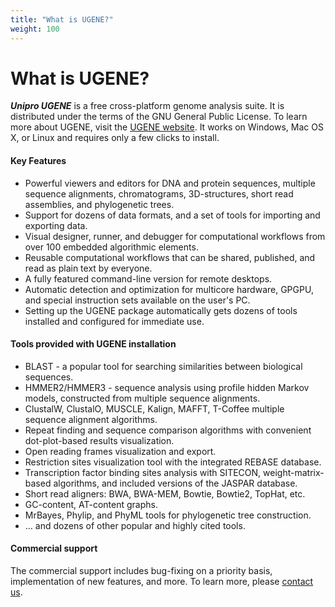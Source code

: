 ```yaml
---
title: "What is UGENE?"
weight: 100
---
```


# What is UGENE?

_**Unipro UGENE**_ is a free cross-platform genome analysis suite. It is distributed under the terms of the GNU General
Public License. To learn more about UGENE, visit the [UGENE website](http://ugene.unipro.ru). It works on Windows, Mac
OS X, or Linux and requires only a few clicks to install.

#### Key Features

* Powerful viewers and editors for DNA and protein sequences, multiple sequence alignments, chromatograms,
  3D-structures, short read assemblies, and phylogenetic trees.
* Support for dozens of data formats, and a set of tools for importing and exporting data.
* Visual designer, runner, and debugger for computational workflows from over 100 embedded algorithmic elements.
* Reusable computational workflows that can be shared, published, and read as plain text by everyone.
* A fully featured command-line version for remote desktops.
* Automatic detection and optimization for multicore hardware, GPGPU, and special instruction sets available on the
  user's PC.
* Setting up the UGENE package automatically gets dozens of tools installed and configured for immediate use.

#### Tools provided with UGENE installation

* BLAST - a popular tool for searching similarities between biological sequences.
* HMMER2/HMMER3 - sequence analysis using profile hidden Markov models, constructed from multiple sequence alignments.
* ClustalW, ClustalO, MUSCLE, Kalign, MAFFT, T-Coffee multiple sequence alignment algorithms.
* Repeat finding and sequence comparison algorithms with convenient dot-plot-based results visualization.
* Open reading frames visualization and export.
* Restriction sites visualization tool with the integrated REBASE database.
* Transcription factor binding sites analysis with SITECON, weight-matrix-based algorithms, and included versions of the
  JASPAR database.
* Short read aligners: BWA, BWA-MEM, Bowtie, Bowtie2, TopHat, etc.
* GC-content, AT-content graphs.
* MrBayes, Phylip, and PhyML tools for phylogenetic tree construction.
* ... and dozens of other popular and highly cited tools.

#### Commercial support

The commercial support includes bug-fixing on a priority basis, implementation of new features, and more. To learn more,
please [contact us](mailto:ugene@unipro.ru).
